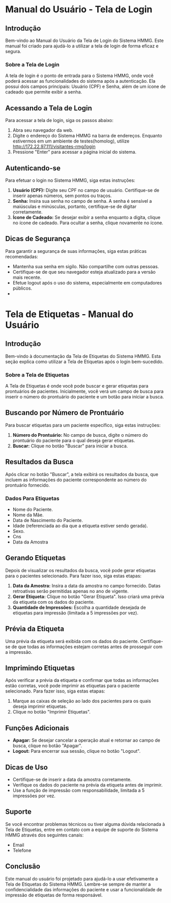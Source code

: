 # Manual do Usuário - Tela de Login

## Introdução
Bem-vindo ao Manual do Usuário da Tela de Login do Sistema HMMG. Este manual foi criado para ajudá-lo a utilizar a tela de login de forma eficaz e segura.

### Sobre a Tela de Login
A tela de login é o ponto de entrada para o Sistema HMMG, onde você poderá acessar as funcionalidades do sistema após a autenticação. Ela possui dois campos principais: Usuário (CPF) e Senha, além de um ícone de cadeado que permite exibir a senha.

## Acessando a Tela de Login
Para acessar a tela de login, siga os passos abaixo:
1. Abra seu navegador da web.
2. Digite o endereço do Sistema HMMG na barra de endereços. Enquanto estivermos em um ambiente de testes(homolog), utilize http://172.22.97.111/visitantes-rmg/login 
3. Pressione "Enter" para acessar a página inicial do sistema.

## Autenticando-se
Para efetuar o login no Sistema HMMG, siga estas instruções:
1. **Usuário (CPF):** Digite seu CPF no campo de usuário. Certifique-se de inserir apenas números, sem pontos ou traços.
2. **Senha:** Insira sua senha no campo de senha. A senha é sensível a maiúsculas e minúsculas, portanto, certifique-se de digitar corretamente.
3. **Ícone de Cadeado:** Se desejar exibir a senha enquanto a digita, clique no ícone de cadeado. Para ocultar a senha, clique novamente no ícone.

## Dicas de Segurança
Para garantir a segurança de suas informações, siga estas práticas recomendadas:
- Mantenha sua senha em sigilo. Não compartilhe com outras pessoas.
- Certifique-se de que seu navegador esteja atualizado para a versão mais recente.
- Efetue logout após o uso do sistema, especialmente em computadores públicos.
- 


# Tela de Etiquetas - Manual do Usuário

## Introdução
Bem-vindo à documentação da Tela de Etiquetas do Sistema HMMG. Esta seção explica como utilizar a Tela de Etiquetas após o login bem-sucedido.

### Sobre a Tela de Etiquetas
A Tela de Etiquetas é onde você pode buscar e gerar etiquetas para prontuários de pacientes. Inicialmente, você verá um campo de busca para inserir o número do prontuário do paciente e um botão para iniciar a busca.

## Buscando por Número de Prontuário
Para buscar etiquetas para um paciente específico, siga estas instruções:

1. **Número do Prontuário:** No campo de busca, digite o número do prontuário do paciente para o qual deseja gerar etiquetas.
2. **Buscar:** Clique no botão "Buscar" para iniciar a busca.

## Resultados da Busca
Após clicar no botão "Buscar", a tela exibirá os resultados da busca, que incluem as informações do paciente correspondente ao número do prontuário fornecido.

### Dados Para Etiquetas
- Nome do Paciente.
- Nome da Mãe.
- Data de Nascimento do Paciente.
- Idade (referenciada ao dia que a etiqueta estiver sendo gerada).
- Sexo.
- Cns
- Data da Amostra

## Gerando Etiquetas
Depois de visualizar os resultados da busca, você pode gerar etiquetas para o pacientes selecionado. Para fazer isso, siga estas etapas:

1. **Data da Amostra:** Insira a data da amostra no campo fornecido. Datas retroativas serão permitidas apenas no ano de vigente.
2. **Gerar Etiqueta:** Clique no botão "Gerar Etiqueta". Isso criará uma prévia da etiqueta com os dados do paciente.
3. **Quantidade de Impressões:** Escolha a quantidade desejada de etiquetas para impressão (limitada a 5 impressões por vez).

## Prévia da Etiqueta
Uma prévia da etiqueta será exibida com os dados do paciente. Certifique-se de que todas as informações estejam corretas antes de prosseguir com a impressão.

## Imprimindo Etiquetas
Após verificar a prévia da etiqueta e confirmar que todas as informações estão corretas, você pode imprimir as etiquetas para o paciente selecionado. Para fazer isso, siga estas etapas:

1. Marque as caixas de seleção ao lado dos pacientes para os quais deseja imprimir etiquetas.
2. Clique no botão "Imprimir Etiquetas".

## Funções Adicionais
- **Apagar:** Se desejar cancelar a operação atual e retornar ao campo de busca, clique no botão "Apagar".
- **Logout:** Para encerrar sua sessão, clique no botão "Logout".

## Dicas de Uso
- Certifique-se de inserir a data da amostra corretamente.
- Verifique os dados do paciente na prévia da etiqueta antes de imprimir.
- Use a função de impressão com responsabilidade, limitada a 5 impressões por vez.

## Suporte
Se você encontrar problemas técnicos ou tiver alguma dúvida relacionada à Tela de Etiquetas, entre em contato com a equipe de suporte do Sistema HMMG através dos seguintes canais:
- Email
- Telefone

## Conclusão
Este manual do usuário foi projetado para ajudá-lo a usar efetivamente a Tela de Etiquetas do Sistema HMMG. Lembre-se sempre de manter a confidencialidade das informações do paciente e usar a funcionalidade de impressão de etiquetas de forma responsável.
